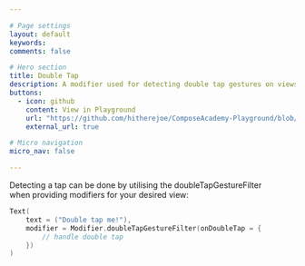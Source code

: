 ```yaml
---

# Page settings
layout: default
keywords:
comments: false

# Hero section
title: Double Tap
description: A modifier used for detecting double tap gestures on views
buttons:
  - icon: github
    content: View in Playground
    url: "https://github.com/hitherejoe/ComposeAcademy-Playground/blob/master/app/src/main/java/co/joebirch/composeplayground/core/gesture.kt"
    external_url: true

# Micro navigation
micro_nav: false

---
```


Detecting a tap can be done by utilising the doubleTapGestureFilter  
when providing modifiers for your desired view:

```kotlin
Text(
    text = ("Double tap me!"),
    modifier = Modifier.doubleTapGestureFilter(onDoubleTap = {
        // handle double tap
    })
)
```
